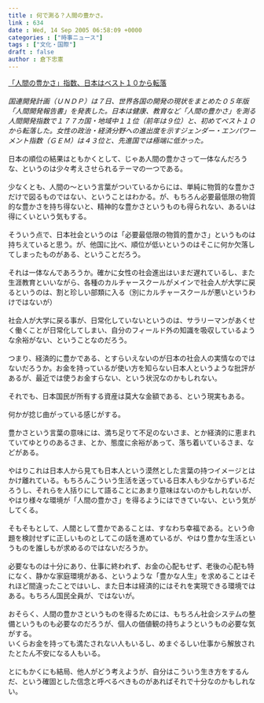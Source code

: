 ```yaml
---
title : 何で測る？人間の豊かさ。
link : 634
date : Wed, 14 Sep 2005 06:58:09 +0000
categories : ["時事ニュース"]
tags : ["文化・国際"]
draft : false
author : 倉下忠憲
---
```


<A HREF="http://www.asahi.com/life/update/0907/004.html" TARGET="_blank">「人間の豊かさ」指数、日本はベスト１０から転落</A><BR><BR><I>国連開発計画（ＵＮＤＰ）は７日、世界各国の開発の現状をまとめた０５年版「人間開発報告書」を発表した。日本は健康、教育など「人間の豊かさ」を測る人間開発指数で１７７カ国・地域中１１位（前年は９位）と、初めてベスト１０から転落した。女性の政治・経済分野への進出度を示すジェンダー・エンパワーメント指数（ＧＥＭ）は４３位と、先進国では極端に低かった。 </I><BR><BR>日本の順位の結果はともかくとして、じゃあ人間の豊かさって一体なんだろうな、というのは少々考えさせられるテーマの一つである。<BR><BR>少なくとも、人間の～という言葉がついているからには、単純に物質的な豊かさだけで図るものではない、ということはわかる。が、もちろん必要最低限の物質的な豊かさを持ち得ないと、精神的な豊かさというものも得られない、あるいは得にくいという気もする。<BR><BR>そういう点で、日本社会というのは「必要最低限の物質的豊かさ」というものは持ちえていると思う。が、他国に比べ、順位が低いというのはそこに何か欠落してしまったものがある、ということだろう。<BR><BR>それは一体なんであろうか。確かに女性の社会進出はいまだ遅れているし、また生涯教育といいながら、各種のカルチャースクールがメインで社会人が大学に戻るというのは、割と珍しい部類に入る（別にカルチャースクールが悪いというわけではないが）<BR><BR>社会人が大学に戻る事が、日常化していないというのは、サラリーマンがあくせく働くことが日常化してしまい、自分のフィールド外の知識を吸収しているような余裕がない、ということなのだろう。<BR><BR>つまり、経済的に豊かである、とすらいえないのが日本の社会人の実情なのではないだろうか。お金を持っているが使い方を知らない日本人というような批評があるが、最近では使うお金すらない、という状況なのかもしれない。<BR><BR>それでも、日本国民が所有する資産は莫大な金額である、という現実もある。<BR><BR>何かが捻じ曲がっている感じがする。<BR><BR>豊かさという言葉の意味には、満ち足りて不足のないさま、とか経済的に恵まれていてゆとりのあるさま、とか、態度に余裕があって、落ち着いているさま、などがある。<BR><BR>やはりこれは日本人から見ても日本人という漠然とした言葉の持つイメージとはかけ離れている。もちろんこういう生活を送っている日本人も少なからずいるだろうし、それらを人括りにして語ることにあまり意味はないのかもしれないが、やはり様々な環境が「人間の豊かさ」を得るようにはできていない、という気がしてくる。<BR><BR>そもそもとして、人間として豊かであることは、すなわち幸福である。という命題を検討せずに正しいものとしてこの話を進めているが、やはり豊かな生活というものを誰しもが求めるのではないだろうか。<BR><BR>必要なものは十分にあり、仕事に終われず、お金の心配もせず、老後の心配も特になく、静かな家庭環境がある、というような「豊かな人生」を求めることはそれほど間違ったことではいし、また日本は経済的にはそれを実現できる環境ではある。もちろん国民全員が、ではないが。<BR><BR>おそらく、人間の豊かさというものを得るためには、もちろん社会システムの整備というものも必要なのだろうが、個人の価値観の持ちようというもの必要な気がする。<BR>いくらお金を持っても満たされない人もいるし、めまぐるしい仕事から解放されたとたん不安になる人もいる。<BR><BR>とにもかくにも結局、他人がどう考えようが、自分はこういう生き方をするんだ、という確固とした信念と呼べるべきものがあればそれで十分なのかもしれない。<br><br>
